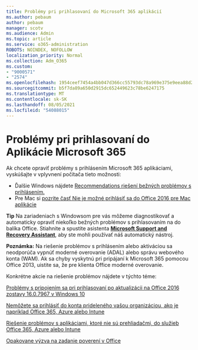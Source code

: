 ```yaml
---
title: Problémy pri prihlasovaní do Microsoft 365 aplikácií
ms.author: pebaum
author: pebaum
manager: scotv
ms.audience: Admin
ms.topic: article
ms.service: o365-administration
ROBOTS: NOINDEX, NOFOLLOW
localization_priority: Normal
ms.collection: Adm_O365
ms.custom:
- "9000571"
- "2574"
ms.openlocfilehash: 1954ceef7454a4bb047d366cc55793dc78a969e375e9eea88d2d0dbe7f4997ef
ms.sourcegitcommit: b5f7da89a650d2915dc652449623c78be6247175
ms.translationtype: MT
ms.contentlocale: sk-SK
ms.lasthandoff: 08/05/2021
ms.locfileid: "54088015"
---
```

# <a name="issues-signing-into-microsoft-365-apps"></a>Problémy pri prihlasovaní do Aplikácie Microsoft 365

Ak chcete opraviť problémy s prihlásením Microsoft 365 aplikáciami, vyskúšajte v vplyvnení počítača tieto možnosti:  

- Ďalšie Windows nájdete [Recommendations riešení bežných problémov s prihlásením.](https://docs.microsoft.com/office365/troubleshoot/administration/disabling-adal-wam-not-recommended#recommendations-on-resolving-common-sign-in-issues)
- Pre Mac si [pozrite časť Nie je možné prihlásiť sa do Office 2016 pre Mac aplikácie](https://docs.microsoft.com/office365/troubleshoot/authentication/sign-in-to-office-2016-for-mac-fail)

**Tip** Na zariadeniach s Windowsom pre vás môžeme diagnostikovať a automaticky opraviť niekoľko bežných problémov s prihlasovaním na do balíka Office. Stiahnite a spustite asistenta **[Microsoft Support and Recovery Assistant](https://aka.ms/SaRA-OfficeSignInScenario)**, aby ste mohli používať náš automatický nástroj.

**Poznámka:** Na riešenie problémov s prihlásením alebo aktiváciou sa neodporúča vypnúť moderné overovanie (ADAL) alebo správu webového konta (WAM). Ak sa chyby vyskytnú pri pripájaní k Microsoft 365 pomocou Office 2013, uistite sa, že pre klienta Office moderné overovanie. [](https://docs.microsoft.com/microsoft-365/admin/security-and-compliance/enable-modern-authentication)

Konkrétne akcie na riešenie problémov nájdete v týchto téme:

[Problémy s pripojením sa pri prihlasovaní po aktualizácii na Office 2016 zostavy 16.0.7967 v Windows 10](https://docs.microsoft.com/office365/troubleshoot/administration/connection-issue-when-sign-in-office-2016)  

[Nemôžete sa prihlásiť do konta prideleného vašou organizáciou, ako je napríklad Office 365, Azure alebo Intune](https://docs.microsoft.com/office365/troubleshoot/authentication/sign-in-to-office-365-azure-intune)

[Riešenie problémov s aplikáciami, ktoré nie sú prehliadačmi, do služieb Office 365, Azure alebo Intune](https://support.office.com/article/how-to-troubleshoot-non-browser-apps-that-can-t-sign-in-to-office-365-azure-or-intune-3ba1b268-66f6-462c-b0e5-070f5c2603c1?ui=en-US&rs=en-US&ad=US)

[Opakovane výzva na zadanie poverení v Office](https://docs.microsoft.com/office365/troubleshoot/authentication/access-denied-when-connect-to-office-365)